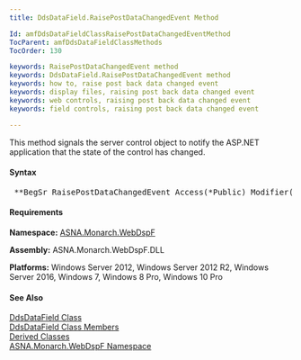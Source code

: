 ```yaml
---
title: DdsDataField.RaisePostDataChangedEvent Method

Id: amfDdsDataFieldClassRaisePostDataChangedEventMethod
TocParent: amfDdsDataFieldClassMethods
TocOrder: 130

keywords: RaisePostDataChangedEvent method
keywords: DdsDataField.RaisePostDataChangedEvent method
keywords: how to, raise post back data changed event
keywords: display files, raising post back data changed event
keywords: web controls, raising post back data changed event
keywords: field controls, raising post back data changed event

---
```


<p>This method signals the server control object to notify the ASP.NET application that the state of the control has changed. 

#### Syntax
<pre class="prettyprint"> **BegSr RaisePostDataChangedEvent Access(*Public) Modifier(*Overrides)** </pre>

#### Requirements
**Namespace:** [ASNA.Monarch.WebDspF](amfWebDspFNamespace.html)

**Assembly:** ASNA.Monarch.WebDspF.DLL

**Platforms:** Windows Server 2012, Windows Server 2012 R2, Windows Server 2016, Windows 7, Windows 8 Pro, Windows 10 Pro

#### See Also
[ DdsDataField Class](amfDdsDataFieldClass.html) <br /> [ DdsDataField Class Members](amfDdsDataFieldClassMembers.html) <br /> [ Derived Classes](amfDdsDataFieldDerivedClasses.html) <br /> [ ASNA.Monarch.WebDspF Namespace](amfWebDspFNamespace.html) 
